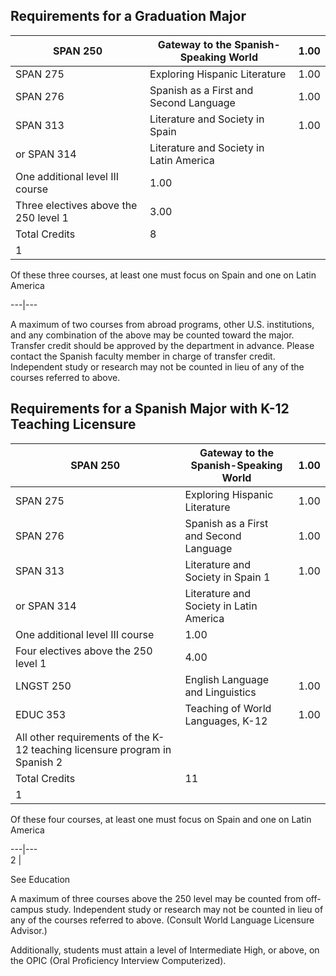 

##  Requirements for a Graduation Major

SPAN 250  |  Gateway to the Spanish-Speaking World  |  1.00  
---|---|---  
SPAN 275  |  Exploring Hispanic Literature  |  1.00  
SPAN 276  |  Spanish as a First and Second Language  |  1.00  
SPAN 313  |  Literature and Society in Spain  |  1.00  
or SPAN 314  |  Literature and Society in Latin America  
One additional level III course  |  1.00  
Three electives above the 250 level  1  |  3.00  
Total Credits  |  8  
1  |

Of these three courses, at least one must focus on Spain and one on Latin America  
  
---|---  
  
A maximum of two courses from abroad programs, other U.S. institutions, and any combination of the above may be counted toward the major. Transfer credit should be approved by the department in advance. Please contact the Spanish faculty member in charge of transfer credit. Independent study or research may not be counted in lieu of any of the courses referred to above.

##  Requirements for a Spanish Major with K-12 Teaching Licensure

SPAN 250  |  Gateway to the Spanish-Speaking World  |  1.00  
---|---|---  
SPAN 275  |  Exploring Hispanic Literature  |  1.00  
SPAN 276  |  Spanish as a First and Second Language  |  1.00  
SPAN 313  |  Literature and Society in Spain  1  |  1.00  
or SPAN 314  |  Literature and Society in Latin America  
One additional level III course  |  1.00  
Four electives above the 250 level  1  |  4.00  
LNGST 250  |  English Language and Linguistics  |  1.00  
EDUC 353  |  Teaching of World Languages, K-12  |  1.00  
All other requirements of the K-12 teaching licensure program in Spanish  2  |  
Total Credits  |  11  
1  |

Of these four courses, at least one must focus on Spain and one on Latin America  
  
---|---  
2  |

See  Education  
  
A maximum of three courses above the 250 level may be counted from off-campus study. Independent study or research may not be counted in lieu of any of the courses referred to above. (Consult World Language Licensure Advisor.)

Additionally, students must attain a level of Intermediate High, or above, on the OPIC (Oral Proficiency Interview Computerized).

